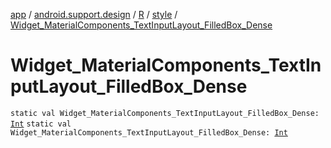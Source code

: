 [app](../../../index.md) / [android.support.design](../../index.md) / [R](../index.md) / [style](index.md) / [Widget_MaterialComponents_TextInputLayout_FilledBox_Dense](./-widget_-material-components_-text-input-layout_-filled-box_-dense.md)

# Widget_MaterialComponents_TextInputLayout_FilledBox_Dense

`static val Widget_MaterialComponents_TextInputLayout_FilledBox_Dense: `[`Int`](https://kotlinlang.org/api/latest/jvm/stdlib/kotlin/-int/index.html)
`static val Widget_MaterialComponents_TextInputLayout_FilledBox_Dense: `[`Int`](https://kotlinlang.org/api/latest/jvm/stdlib/kotlin/-int/index.html)